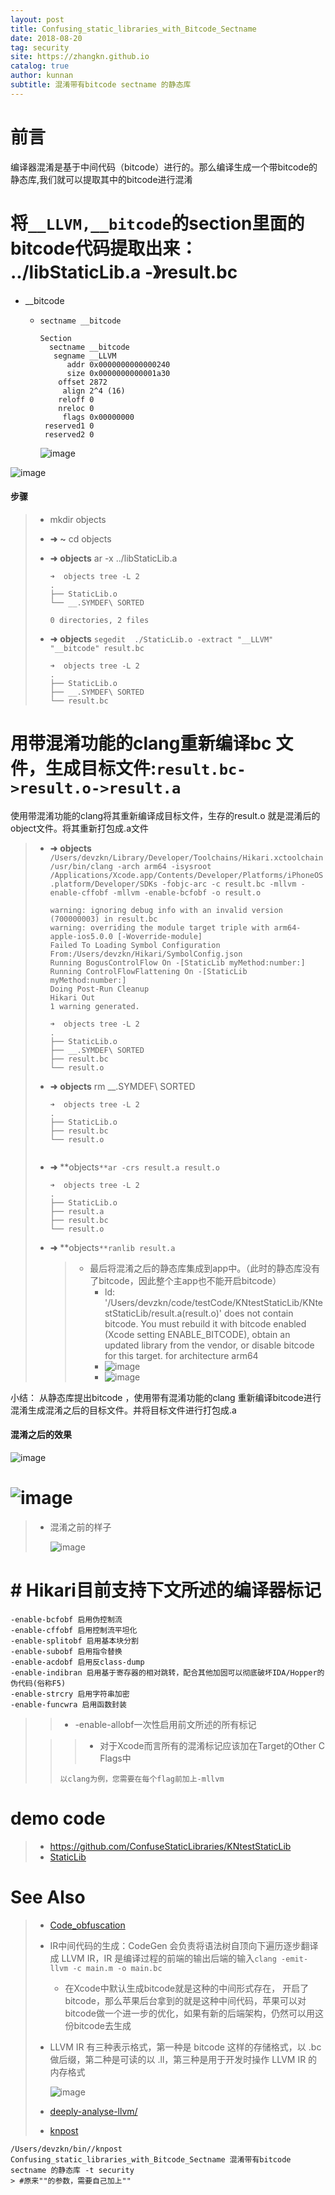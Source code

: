 ```yaml
---
layout: post
title: Confusing_static_libraries_with_Bitcode_Sectname
date: 2018-08-20
tag: security
site: https://zhangkn.github.io
catalog: true
author: kunnan
subtitle: 混淆带有bitcode sectname 的静态库
---
```




# 前言



编译器混淆是基于中间代码（bitcode）进行的。那么编译生成一个带bitcode的静态库,我们就可以提取其中的bitcode进行混淆



# 将`__LLVM,__bitcode`的section里面的bitcode代码提取出来： ../libStaticLib.a -》result.bc

- __bitcode

  * `sectname __bitcode`

    ```
    Section
      sectname __bitcode
       segname __LLVM
          addr 0x0000000000000240
          size 0x0000000000001a30
        offset 2872
         align 2^4 (16)
        reloff 0
        nreloc 0
         flags 0x00000000
     reserved1 0
     reserved2 0
    
    ```

    ![image](https://ws1.sinaimg.cn/large/af39b376gy1fufxtoacppj218n0k1dp0.jpg)



![image](https://ws2.sinaimg.cn/large/af39b376ly1fug8aycdp2j206s00pmx1.jpg)

#### 步骤

> * mkdir objects
>
> * **➜**  **~** cd objects
>
> * **➜**  **objects** ar -x ../libStaticLib.a
>
>   ```
>   ➜  objects tree -L 2
>   .
>   ├── StaticLib.o
>   └── __.SYMDEF\ SORTED
>   
>   0 directories, 2 files
>   
>   ```
>
> * **➜**  **objects** `segedit  ./StaticLib.o -extract "__LLVM" "__bitcode" result.bc`
>
>   ```
>   ➜  objects tree -L 2
>   .
>   ├── StaticLib.o
>   ├── __.SYMDEF\ SORTED
>   └── result.bc
>   
>   ```
>

# 用带混淆功能的clang重新编译bc 文件，生成目标文件:`result.bc->result.o->result.a`

 使用带混淆功能的clang将其重新编译成目标文件，生存的result.o 就是混淆后的object文件。将其重新打包成.a文件

 

> * **➜**  **objects** `/Users/devzkn/Library/Developer/Toolchains/Hikari.xctoolchain/usr/bin/clang -arch arm64 -isysroot /Applications/Xcode.app/Contents/Developer/Platforms/iPhoneOS.platform/Developer/SDKs -fobjc-arc -c result.bc -mllvm -enable-cffobf -mllvm -enable-bcfobf -o result.o`
>
>   ```
>   warning: ignoring debug info with an invalid version (700000003) in result.bc
>   warning: overriding the module target triple with arm64-apple-ios5.0.0 [-Woverride-module]
>   Failed To Loading Symbol Configuration From:/Users/devzkn/Hikari/SymbolConfig.json
>   Running BogusControlFlow On -[StaticLib myMethod:number:]
>   Running ControlFlowFlattening On -[StaticLib myMethod:number:]
>   Doing Post-Run Cleanup
>   Hikari Out
>   1 warning generated.
>   
>   ```
>
>   ```
>   ➜  objects tree -L 2
>   .
>   ├── StaticLib.o
>   ├── __.SYMDEF\ SORTED
>   ├── result.bc
>   └── result.o
>   
>   ```
>
> * **➜**  **objects** rm __.SYMDEF\ SORTED
>
>   ```
>   ➜  objects tree -L 2           
>   .
>   ├── StaticLib.o
>   ├── result.bc
>   └── result.o
>   
>   
>   ```
>
> * **➜**  **objects`**ar -crs result.a result.o`
>
>   ```
>   ➜  objects tree -L 2                
>   .
>   ├── StaticLib.o
>   ├── result.a
>   ├── result.bc
>   └── result.o
>   
>   ```
>
> * **➜**  **objects`**ranlib result.a`
>
>
>
>   > - 最后将混淆之后的静态库集成到app中。（此时的静态库没有了bitcode，因此整个主app也不能开启bitcode）
>   >   * ld: '/Users/devzkn/code/testCode/KNtestStaticLib/KNtestStaticLib/result.a(result.o)' does not contain bitcode. You must rebuild it with bitcode enabled (Xcode setting ENABLE_BITCODE), obtain an updated library from the vendor, or disable bitcode for this target. for architecture arm64
>   >   * ![image](https://ws1.sinaimg.cn/large/af39b376gy1fufysix44oj20ct0baq4d.jpg)
>   >   * ![image](https://ws1.sinaimg.cn/large/af39b376gy1fufypeoe9ij20od0a8t9m.jpg)

小结： 从静态库提出bitcode ，使用带有混淆功能的clang 重新编译bitcode进行混淆生成混淆之后的目标文件。并将目标文件进行打包成.a



#### 混淆之后的效果

![image](https://ws1.sinaimg.cn/large/af39b376gy1fufyylzjclj20m90ma0xa.jpg)



# 

# ![image](https://ws1.sinaimg.cn/large/af39b376gy1fufz1japbnj21c20n7grs.jpg)



> * 混淆之前的样子
>
>   ![image](https://ws1.sinaimg.cn/large/af39b376gy1fufz395atcj20zn0bfwgr.jpg)

# # Hikari目前支持下文所述的编译器标记



```
-enable-bcfobf 启用伪控制流  
-enable-cffobf 启用控制流平坦化
-enable-splitobf 启用基本块分割  
-enable-subobf 启用指令替换  
-enable-acdobf 启用反class-dump  
-enable-indibran 启用基于寄存器的相对跳转，配合其他加固可以彻底破坏IDA/Hopper的伪代码(俗称F5)  
-enable-strcry 启用字符串加密  
-enable-funcwra 启用函数封装
```

>  
>
> > - -enable-allobf一次性启用前文所述的所有标记
>
> >  
> >
> > > - 对于Xcode而言所有的混淆标记应该加在Target的Other C Flags中
> >
> > ```
> > 以clang为例，您需要在每个flag前加上-mllvm
> > 
> > ```



# demo code

> * https://github.com/ConfuseStaticLibraries/KNtestStaticLib
> * [StaticLib](https://github.com/ConfuseStaticLibraries/iOSREBook/tree/master/chapter-8/8.4%20%E4%BB%A3%E7%A0%81%E6%B7%B7%E6%B7%86/StaticLib)



# See Also 



>* [Code_obfuscation](https://kunnan.github.io/2018/08/18/Code_obfuscation/)
>
>  * IR中间代码的生成：CodeGen 会负责将语法树自顶向下遍历逐步翻译成 LLVM IR，IR 是编译过程的前端的输出后端的输入`clang -emit-llvm -c main.m -o main.bc`
>
>    * 在Xcode中默认生成bitcode就是这种的中间形式存在， 开启了bitcode，那么苹果后台拿到的就是这种中间代码，苹果可以对bitcode做一个进一步的优化，如果有新的后端架构，仍然可以用这份bitcode去生成
>  * LLVM IR 有三种表示格式，第一种是 bitcode 这样的存储格式，以 .bc 做后缀，第二种是可读的以 .ll，第三种是用于开发时操作 LLVM IR 的内存格式
>
>    ![image](https://ws1.sinaimg.cn/large/af39b376gy1fufx15k8dhj20sg0lc4jd.jpg)
>
>* [deeply-analyse-llvm/](https://ming1016.github.io/2017/03/01/deeply-analyse-llvm/)
>
>* [knpost](https://github.com/zhangkn/KNBin/blob/master/knpost) 
>
```
/Users/devzkn/bin//knpost Confusing_static_libraries_with_Bitcode_Sectname 混淆带有bitcode sectname 的静态库 -t security
> #原来""的参数，需要自己加上""
```

